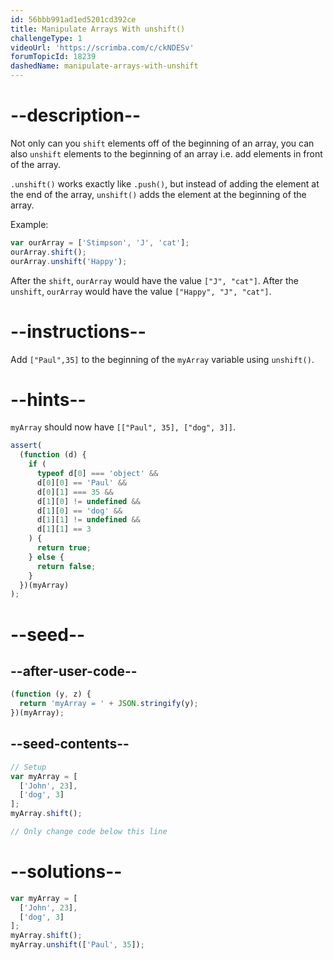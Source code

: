 ```yaml
---
id: 56bbb991ad1ed5201cd392ce
title: Manipulate Arrays With unshift()
challengeType: 1
videoUrl: 'https://scrimba.com/c/ckNDESv'
forumTopicId: 18239
dashedName: manipulate-arrays-with-unshift
---
```


# --description--

Not only can you `shift` elements off of the beginning of an array, you can also `unshift` elements to the beginning of an array i.e. add elements in front of the array.

`.unshift()` works exactly like `.push()`, but instead of adding the element at the end of the array, `unshift()` adds the element at the beginning of the array.

Example:

```js
var ourArray = ['Stimpson', 'J', 'cat'];
ourArray.shift();
ourArray.unshift('Happy');
```

After the `shift`, `ourArray` would have the value `["J", "cat"]`. After the `unshift`, `ourArray` would have the value `["Happy", "J", "cat"]`.

# --instructions--

Add `["Paul",35]` to the beginning of the `myArray` variable using `unshift()`.

# --hints--

`myArray` should now have `[["Paul", 35], ["dog", 3]]`.

```js
assert(
  (function (d) {
    if (
      typeof d[0] === 'object' &&
      d[0][0] == 'Paul' &&
      d[0][1] === 35 &&
      d[1][0] != undefined &&
      d[1][0] == 'dog' &&
      d[1][1] != undefined &&
      d[1][1] == 3
    ) {
      return true;
    } else {
      return false;
    }
  })(myArray)
);
```

# --seed--

## --after-user-code--

```js
(function (y, z) {
  return 'myArray = ' + JSON.stringify(y);
})(myArray);
```

## --seed-contents--

```js
// Setup
var myArray = [
  ['John', 23],
  ['dog', 3]
];
myArray.shift();

// Only change code below this line
```

# --solutions--

```js
var myArray = [
  ['John', 23],
  ['dog', 3]
];
myArray.shift();
myArray.unshift(['Paul', 35]);
```
